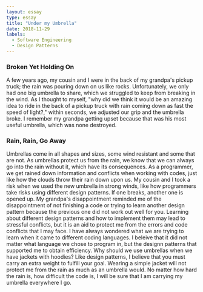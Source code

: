 ```yaml
---
layout: essay
type: essay
title: "Under my Umbrella"
date: 2018-11-29
labels:
  - Software Engineering
  - Design Patterns
---
```


### Broken Yet Holding On
   A few years ago, my cousin and I were in the back of my grandpa's pickup truck; the rain was pouring down on us like rocks. Unfortunately, we only had one big umbrella to share, which we struggled to keep from breaking in the wind. As I thought to myself, "why did we think it would be an amazing idea to ride in the back of a pickup truck with rain coming down as fast the speed of light?," within seconds, we adjusted our grip and the umbrella broke. I remember my grandpa getting upset because that was his most useful umbrella, which was none destroyed.
   
### Rain, Rain, Go Away
   Umbrellas come in all shapes and sizes, some wind resistant and some that are not. As umbrellas protect us from the rain, we know that we can always go into the rain without it, which have its consequences. As a programmer, we get rained down information and conflicts when working with codes, just like how the clouds throw their rain down upon us. My cousin and I took a risk when we used the new umbrella in strong winds, like how programmers take risks using different design patterns. If one breaks, another one is opened up. My grandpa's disappointment reminded me of the disappointment of not finishing a code or trying to learn another design pattern because the previous one did not work out well for you. 
  Learning about different design patterns and how to implement them may lead to stressful conflicts, but it is an aid to protect me from the errors and code conflicts that I may face. I have always wondered what we are trying to learn when it came to different coding languages. I beleive that it did not matter what language we chose to program in, but the designn patterns that supported me to obtain efficiency. 
  Why should we use umbrellas when we have jackets with hoodies? Like design patterns, I believe that you must carry an extra weight to fulfill your goal. Wearing a simple jacket will not protect me from the rain as much as an umbrella would. No matter how hard the rain is, how difficult the code is, I will be sure that I am carrying my umbrella everywhere I go. 
